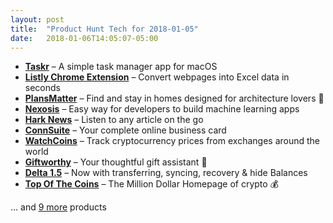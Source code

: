 ```yaml
---
layout: post
title:  "Product Hunt Tech for 2018-01-05"
date:   2018-01-06T14:05:07-05:00
---
```


* **[Taskr](https://www.producthunt.com/posts/taskr?utm_campaign=producthunt-api&utm_medium=api&utm_source=Application%3A+Daily+Digest+RSS+%28ID%3A+3202%29)** – A simple task manager app for macOS
* **[Listly Chrome Extension](https://www.producthunt.com/posts/listly-chrome-extension?utm_campaign=producthunt-api&utm_medium=api&utm_source=Application%3A+Daily+Digest+RSS+%28ID%3A+3202%29)** – Convert webpages into Excel data in seconds
* **[PlansMatter](https://www.producthunt.com/posts/plansmatter?utm_campaign=producthunt-api&utm_medium=api&utm_source=Application%3A+Daily+Digest+RSS+%28ID%3A+3202%29)** – Find and stay in homes designed for architecture lovers 🏡
* **[Nexosis](https://www.producthunt.com/posts/nexosis?utm_campaign=producthunt-api&utm_medium=api&utm_source=Application%3A+Daily+Digest+RSS+%28ID%3A+3202%29)** – Easy way for developers to build machine learning apps
* **[Hark News](https://www.producthunt.com/posts/hark-news?utm_campaign=producthunt-api&utm_medium=api&utm_source=Application%3A+Daily+Digest+RSS+%28ID%3A+3202%29)** – Listen to any article on the go
* **[ConnSuite](https://www.producthunt.com/posts/connsuite?utm_campaign=producthunt-api&utm_medium=api&utm_source=Application%3A+Daily+Digest+RSS+%28ID%3A+3202%29)** – Your complete online business card
* **[WatchCoins](https://www.producthunt.com/posts/watchcoins?utm_campaign=producthunt-api&utm_medium=api&utm_source=Application%3A+Daily+Digest+RSS+%28ID%3A+3202%29)** – Track cryptocurrency prices from exchanges around the world
* **[Giftworthy](https://www.producthunt.com/posts/giftworthy?utm_campaign=producthunt-api&utm_medium=api&utm_source=Application%3A+Daily+Digest+RSS+%28ID%3A+3202%29)** – Your thoughtful gift assistant 🎁
* **[Delta 1.5](https://www.producthunt.com/posts/delta-1-5?utm_campaign=producthunt-api&utm_medium=api&utm_source=Application%3A+Daily+Digest+RSS+%28ID%3A+3202%29)** – Now with transferring, syncing, recovery & hide Balances
* **[Top Of The Coins](https://www.producthunt.com/posts/top-of-the-coins?utm_campaign=producthunt-api&utm_medium=api&utm_source=Application%3A+Daily+Digest+RSS+%28ID%3A+3202%29)** – The Million Dollar Homepage of crypto 💰

… and [9 more](https://www.producthunt.com/tech) products